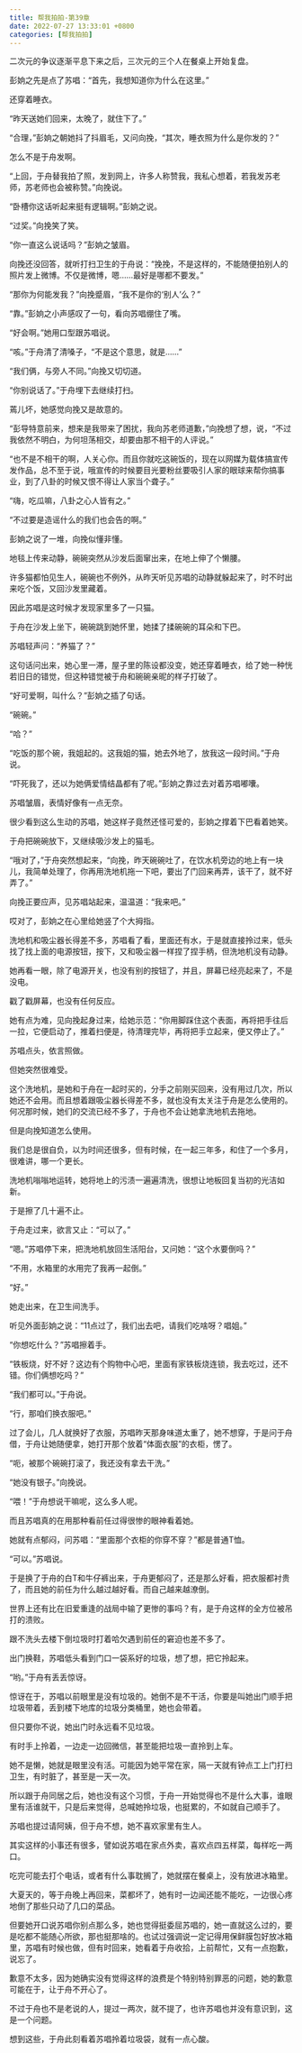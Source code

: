 ```yaml
---
title: 帮我拍拍-第39章
date: 2022-07-27 13:33:01 +0800
categories: [帮我拍拍]
---
```


二次元的争议逐渐平息下来之后，三次元的三个人在餐桌上开始复盘。

彭姠之先是点了苏唱：“首先，我想知道你为什么在这里。”

还穿着睡衣。

“昨天送她们回来，太晚了，就住下了。”

“合理，”彭姠之朝她抖了抖眉毛，又问向挽，“其次，睡衣照为什么是你发的？”

怎么不是于舟发啊。

“上回，于舟替我拍了照，发到网上，许多人称赞我，我私心想着，若我发苏老师，苏老师也会被称赞。”向挽说。

“卧槽你这话听起来挺有逻辑啊。”彭姠之说。

“过奖。”向挽笑了笑。

“你一直这么说话吗？”彭姠之皱眉。

向挽还没回答，就听打扫卫生的于舟说：“挽挽，不是这样的，不能随便拍别人的照片发上微博。不仅是微博，嗯……最好是哪都不要发。”

“那你为何能发我？”向挽蹙眉，“我不是你的‘别人’么？”

“靠。”彭姠之小声感叹了一句，看向苏唱绷住了嘴。

“好会啊。”她用口型跟苏唱说。

“咳。”于舟清了清嗓子，“不是这个意思，就是……”

“我们俩，与旁人不同。”向挽又切切道。

“你别说话了。”于舟埋下去继续打扫。

蔫儿坏，她感觉向挽又是故意的。

“彭导特意前来，想来是我带来了困扰，我向苏老师道歉，”向挽想了想，说，“不过我依然不明白，为何坦荡相交，却要由那不相干的人评说。”

“也不是不相干的啊，人关心你。而且你就吃这碗饭的，现在以网媒为载体搞宣传发作品，总不至于说，哦宣传的时候要目光要粉丝要吸引人家的眼球来帮你搞事业，到了八卦的时候又恨不得让人家当个聋子。”

“嗨，吃瓜嘛，八卦之心人皆有之。”

“不过要是造谣什么的我们也会告的啊。”

彭姠之说了一堆，向挽似懂非懂。

地毯上传来动静，碗碗突然从沙发后面窜出来，在地上伸了个懒腰。

许多猫都怕见生人，碗碗也不例外，从昨天听见苏唱的动静就躲起来了，时不时出来吃个饭，又回沙发里藏着。

因此苏唱是这时候才发现家里多了一只猫。

于舟在沙发上坐下，碗碗跳到她怀里，她揉了揉碗碗的耳朵和下巴。

苏唱轻声问：“养猫了？”

这句话问出来，她心里一滞，屋子里的陈设都没变，她还穿着睡衣，给了她一种恍若旧日的错觉，但这种错觉被于舟和碗碗亲昵的样子打破了。

“好可爱啊，叫什么？”彭姠之插了句话。

“碗碗。”

“哈？”

“吃饭的那个碗，我姐起的。这我姐的猫，她去外地了，放我这一段时间。”于舟说。

“吓死我了，还以为她俩爱情结晶都有了呢。”彭姠之靠过去对着苏唱嘟囔。

苏唱皱眉，表情好像有一点无奈。

很少看到这么生动的苏唱，她这样子竟然还怪可爱的，彭姠之撑着下巴看着她笑。

于舟把碗碗放下，又继续吸沙发上的猫毛。

“哦对了，”于舟突然想起来，“向挽，昨天碗碗吐了，在饮水机旁边的地上有一块儿，我简单处理了，你再用洗地机拖一下吧，要出了门回来再弄，该干了，就不好弄了。”

向挽正要应声，见苏唱站起来，温温道：“我来吧。”

哎对了，彭姠之在心里给她竖了个大拇指。

洗地机和吸尘器长得差不多，苏唱看了看，里面还有水，于是就直接拎过来，低头找了找上面的电源按钮，按下，又和吸尘器一样捏了捏手柄，但洗地机没有动静。

她再看一眼，除了电源开关，也没有别的按钮了，并且，屏幕已经亮起来了，不是没电。

戳了戳屏幕，也没有任何反应。

她有点为难，见向挽起身过来，给她示范：“你用脚踩住这个表面，再将把手往后一拉，它便启动了，推着扫便是，待清理完毕，再将把手立起来，便又停止了。”

苏唱点头，依言照做。

但她突然很难受。

这个洗地机，是她和于舟在一起时买的，分手之前刚买回来，没有用过几次，所以她还不会用。而且想着跟吸尘器长得差不多，就也没有太关注于舟是怎么使用的。何况那时候，她们的交流已经不多了，于舟也不会让她拿洗地机去拖地。

但是向挽知道怎么使用。

我们总是很自负，以为时间还很多，但有时候，在一起三年多，和住了一个多月，很难讲，哪一个更长。

洗地机嗡嗡地运转，她将地上的污渍一遍遍清洗，很想让地板回复当初的光洁如新。

于是擦了几十遍不止。

于舟走过来，欲言又止：“可以了。”

“嗯。”苏唱停下来，把洗地机放回生活阳台，又问她：“这个水要倒吗？”

“不用，水箱里的水用完了我再一起倒。”

“好。”

她走出来，在卫生间洗手。

听见外面彭姠之说：“11点过了，我们出去吧，请我们吃啥呀？唱姐。”

“你想吃什么？”苏唱擦着手。

“铁板烧，好不好？这边有个购物中心吧，里面有家铁板烧连锁，我去吃过，还不错。你们俩想吃吗？”

“我们都可以。”于舟说。

“行，那咱们换衣服吧。”

过了会儿，几人就换好了衣服，苏唱昨天那身味道太重了，她不想穿，于是问于舟借，于舟让她随便拿，她打开那个放着“体面衣服”的衣柜，愣了。

“呃，被那个碗碗打滚了，我还没有拿去干洗。”

“她没有银子。”向挽说。

“喂！”于舟想说干嘛呢，这么多人呢。

而且苏唱真的在用那种看前任过得很惨的眼神看着她。

她就有点郁闷，问苏唱：“里面那个衣柜的你穿不穿？”都是普通T恤。

“可以。”苏唱说。

于是换了于舟的白T和牛仔裤出来，于舟更郁闷了，还是那么好看，把衣服都衬贵了，而且她的前任为什么越过越好看。而自己越来越潦倒。

世界上还有比在旧爱重逢的战局中输了更惨的事吗？有，是于舟这样的全方位被吊打的溃败。

跟不洗头去楼下倒垃圾时打着哈欠遇到前任的窘迫也差不多了。

出门换鞋，苏唱低头看到门口一袋系好的垃圾，想了想，把它拎起来。

“哟。”于舟有丢丢惊讶。

惊讶在于，苏唱以前眼里是没有垃圾的。她倒不是不干活，你要是叫她出门顺手把垃圾带着，丢到楼下地库的垃圾分类桶里，她也会带着。

但只要你不说，她出门时永远看不见垃圾。

有时手上拎着，一边走一边回微信，甚至能把垃圾一直拎到上车。

她不是懒，她就是眼里没有活。可能因为她平常在家，隔一天就有钟点工上门打扫卫生，有时脏了，甚至是一天一次。

所以跟于舟同居之后，她也没有这个习惯，于舟一开始觉得也不是什么大事，谁眼里有活谁就干，只是后来觉得，总喊她拎垃圾，也挺累的，不如就自己顺手了。

苏唱也提过请阿姨，但于舟不想，她不喜欢家里有生人。

其实这样的小事还有很多，譬如说苏唱在家点外卖，喜欢点四五样菜，每样吃一两口。

吃完可能去打个电话，或者有什么事耽搁了，她就摆在餐桌上，没有放进冰箱里。

大夏天的，等于舟晚上再回来，菜都坏了，她有时一边闻还能不能吃，一边很心疼地倒了那些只动了几口的菜品。

但要她开口说苏唱你别点那么多，她也觉得挺委屈苏唱的，她一直就这么过的，要是吃都不能随心所欲，那也挺那啥的。也试过强调说一定记得用保鲜膜包好放冰箱里，苏唱有时候也做，但有时回来，她看着于舟收拾，上前帮忙，又有一点抱歉，说忘了。

歉意不太多，因为她确实没有觉得这样的浪费是个特别特别罪恶的问题，她的歉意可能在于，让于舟不开心了。

不过于舟也不是老说的人，提过一两次，就不提了，也许苏唱也并没有意识到，这是一个问题。

想到这些，于舟此刻看着苏唱拎着垃圾袋，就有一点心酸。

